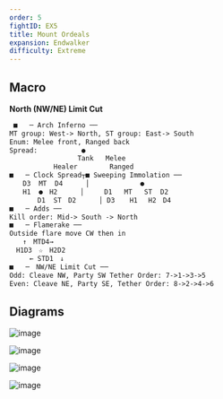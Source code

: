 ```yaml
---
order: 5
fightID: EX5
title: Mount Ordeals
expansion: Endwalker
difficulty: Extreme
---
```

## Macro
**North (NW/NE) Limit Cut**
```markdown
 ■   ─ Arch Inferno ──
MT group: West-> North, ST group: East-> South
Enum: Melee front, Ranged back
Spread:           ● 
                 Tank   Melee
           Healer        Ranged
■   ─ Clock Spread┬■ Sweeping Immolation ──
　　D3  MT  D4    　│　           ●
　　H1  ●　H2  　  │     D1   MT   ST  D2
       D1  ST　D2　    │ D3　  H1　 H2　D4　  
■   ─ Adds ──
Kill order: Mid-> South -> North
■   ─ Flamerake ──
Outside flare move CW then in　　 
　　↑　MTD4→
　H1D3　☆　H2D2　　　 
　　　← STD1　↓　　　　
■   ─　NW/NE Limit Cut ──
Odd: Cleave NW, Party SW Tether Order: 7->1->3->5
Even: Cleave NE, Party SE, Tether Order: 8->2->4->6
```

## Diagrams

![image](/images/ex5-1.webp)

![image](/images/ex5-2.webp)

![image](/images/ex5-3.webp)

![image](/images/ex5-4.webp)
